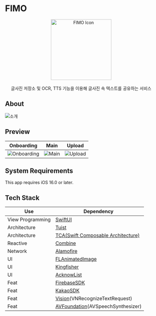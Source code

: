# FIMO

<p align="center">
    <img src="https://user-images.githubusercontent.com/62657991/245993571-3c4f80ca-5a8a-46f8-a582-158ce71ce614.png" height="auto" width="200" alt="FIMO Icon">
  <br>
  <br>
  글사진 저장소 및 OCR, TTS 기능을 이용해 글사진 속 텍스트를 공유하는 서비스
</p>



## About



![소개](https://user-images.githubusercontent.com/62657991/245970468-fa708a8f-53af-4988-8519-68391ec1f4c5.jpeg)



## Preview



|                          Onboarding                          |                             Main                             |                            Upload                            |
| :----------------------------------------------------------: | :----------------------------------------------------------: | :----------------------------------------------------------: |
| ![Onboarding](https://user-images.githubusercontent.com/62657991/245970499-25510b78-2b81-455e-bdad-22a17904c717.png) | ![Main](https://user-images.githubusercontent.com/62657991/245970521-6c26b078-5f4f-4112-aedc-921919d3ddbc.png) | ![Upload](https://user-images.githubusercontent.com/62657991/245970542-52f87fdf-a86d-471c-8061-8716dc332156.png) |





## System Requirements

This app requires iOS 16.0 or later.



## Tech Stack

| Use              | Dependency                                                   |
| ---------------- | ------------------------------------------------------------ |
| View Programming | [SwiftUI](https://developer.apple.com/kr/xcode/swiftui/)     |
| Architecture     | [Tuist](https://tuist.io/)                                   |
| Architecture     | [TCA(Swift Composable Architecture)](https://github.com/pointfreeco/swift-composable-architecture) |
| Reactive         | [Combine](https://developer.apple.com/documentation/combine) |
| Network          | [Alamofire](https://github.com/Alamofire/Alamofire)          |
| UI               | [FLAnimatedImage](https://github.com/Flipboard/FLAnimatedImage) |
| UI               | [Kingfisher](https://github.com/onevcat/Kingfisher)          |
| UI               | [AcknowList](https://github.com/vtourraine/AcknowList)       |
| Feat             | [FirebaseSDK](https://github.com/firebase/firebase-ios-sdk)  |
| Feat             | [KakaoSDK](https://github.com/kakao/kakao-ios-sdk)           |
| Feat             | [Vision](https://developer.apple.com/documentation/vision)(VNRecognizeTextRequest) |
| Feat             | [AVFoundation](https://developer.apple.com/documentation/avfoundation/)(AVSpeechSynthesizer) |

